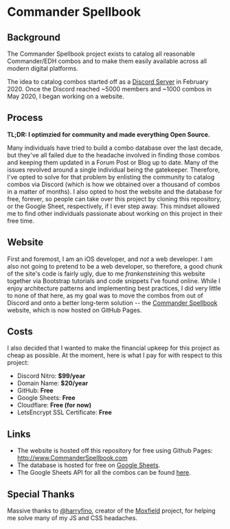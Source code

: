 # Commander Spellbook

## Background 
The Commander Spellbook project exists to catalog all reasonable Commander/EDH combos and to make them easily available across all modern digital platforms.

The idea to catalog combos started off as a [Discord Server](https://discord.gg/DkAyVJG) in February 2020. Once the Discord reached ~5000 members and ~1000 combos in May 2020, I began working on a website.

## Process
**TL;DR: I optimzied for community and made everything Open Source.**

Many individuals have tried to build a combo database over the last decade, but they've all failed due to the headache involved in finding those combos and keeping them updated in a Forum Post or Blog up to date. Many of the issues revolved around a single individual being the gatekeeper. Therefore, I've opted to solve for that problem by enlisting the community to catalog combos via Discord (which is how we obtained over a thousand of combos in a matter of months). I also opted to host the website and the database for free, forever, so people can take over this project by cloning this repository, or the Google Sheet, respectively, if I ever step away. This mindset allowed me to find other individuals passionate about working on this project in their free time.

## Website
First and foremost, I am an iOS developer, and _not_ a web developer. I am also not going to pretend to be a web developer, so therefore, a good chunk of the site's code is fairly ugly, due to me _frankensteining_ this website together via Bootstrap tutorials and code snippets I've found online. While I enjoy architecture patterns and implementing best practices, I did very little to none of that here, as my goal was to move the combos from out of Discord and onto a better long-term solution -- the [Commander Spellbook](https://CommanderSpellbook.com) website, which is now hosted on GitHub Pages.

## Costs
I also decided that I wanted to make the financial upkeep for this project as cheap as possible. At the moment, here is what I pay for with respect to this project:

- Discord Nitro: **$99/year**
- Domain Name: **$20/year**
- GitHub: **Free**
- Google Sheets: **Free**
- Cloudflare: **Free (for now)**
- LetsEncrypt SSL Certificate: **Free**

## Links
- The website is hosted off this repository for free using Github Pages: http://www.CommanderSpellbook.com
- The database is hosted for free on [Google Sheets](https://docs.google.com/spreadsheets/d/1JJo8MzkpuhfvsaKVFVlOoNymscCt-Aw-1sob2IhpwXY/edit#gid=0). 
- The Google Sheets API for all the combos can be found [here](https://sheets.googleapis.com/v4/spreadsheets/1JJo8MzkpuhfvsaKVFVlOoNymscCt-Aw-1sob2IhpwXY/values:batchGet?ranges=combos!A2:P&key=AIzaSyDzQ0jCf3teHnUK17ubaLaV6rcWf9ZjG5E). 

## Special Thanks
Massive thanks to [@harryfino](https://github.com/harryfino), creator of the [Moxfield](https://www.moxfield.com) project, for helping me solve many of my JS and CSS headaches.
